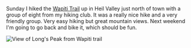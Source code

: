 Sunday I hiked the [Wapiti Trail](http://www.protrails.com/trail.php?trailID=4) up in Heil Valley just north of town with a group of eight from my hiking club. It was a really nice hike and a very friendly group. Very easy hiking but great mountain views. Next weekend I'm going to go back and bike it, which should be fun.

![View of Long's Peak from Wapiti trail](/photos/spring_2009/061_wapiti_trail.jpg)